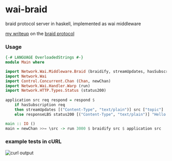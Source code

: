 # wai-braid
braid protocol server in haskell, implemented as wai middleware

[my writeup](https://github.com/ghiliweld/writings/blob/master/braid.md) on the [braid protocol](https://braid.news/)

### Usage

```hs
{-# LANGUAGE OverloadedStrings #-}
module Main where

import Network.Wai.Middleware.Braid (braidify, streamUpdates, hasSubscription, Update)
import Network.Wai
import Control.Concurrent.Chan (Chan, newChan)
import Network.Wai.Handler.Warp (run)
import Network.HTTP.Types.Status (status200)
    
application src req respond = respond $ 
    if hasSubscription req 
    then streamUpdates [("Content-Type", "text/plain")] src ["topic"]
    else responseLBS status200 [("Content-Type", "text/plain")] "Hello World"

main :: IO ()
main = newChan >>= \src -> run 3000 $ braidify src $ application src
```

### example tests in cURL
![curl output](https://pbs.twimg.com/media/EqXRGRtWMAAaYCE?format=jpg&name=4096x4096)
